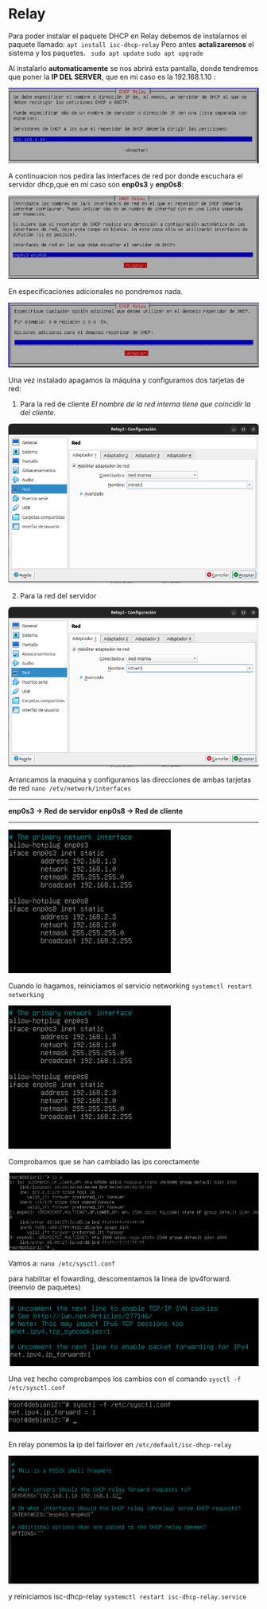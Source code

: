 # Relay 
Para poder instalar el paquete DHCP en Relay  debemos de instalarnos el
paquete llamado:
`apt install isc-dhcp-relay`
Pero antes **actalizaremos** el sistema y los paquetes.
` sudo apt update`
`sudo apt upgrade`

Al instalarlo **automaticamente** se nos abrirá esta pantalla, donde tendremos que poner la **IP DEL SERVER**, que en mi caso es la 192.168.1.10 :

![relay](img/R1.png)

A continuacion nos pedira las interfaces de red por donde escuchara el servidor dhcp,que en mi caso son **enp0s3** y **enp0s8**:

![relay](img/R2.png)

En especificaciones adicionales no pondremos nada.

![relay](img/R3.png)

Una vez instalado apagamos la máquina y configuramos dos tarjetas de red:
  1. Para la red de cliente 
  *El nombre de la red interna tiene que coincidir la del cliente.*

  ![relay](img/R4.png)
  
  2. Para la red del servidor
     
  ![relay](img/R4.png)

Arrancamos la maquina y configuramos las direcciones de ambas tarjetas de red
`nano /etv/network/interfaces`

---
**enp0s3 → Red de servidor
enp0s8 → Red de cliente**

---
![relay](img/R6.png)

Cuando lo hagamos, reiniciamos el servicio networking
`systemctl restart networking`

![relay](img/R6.png)

Comprobamos que se han cambiado las ips corectamente 

![relay](img/R7.png)

Vamos a: 
 `nano /etc/sysctl.conf `

para habilitar el fowarding, descomentamos la linea de ipv4forward. (reenvio de paquetes)

 ![relay](img/R8.png)

Una vez hecho  comprobampos los cambios con el comando `sysctl -f /etc/sysctl.conf`

![relay](img/R9.png)

En relay ponemos la ip del fairlover en `/etc/default/isc-dhcp-relay`

![relay](img/R10.png)

y reiniciamos isc-dhcp-relay
`systemctl restart isc-dhcp-relay.service`
